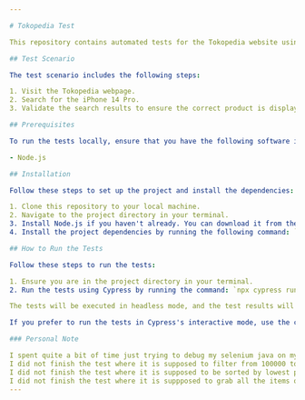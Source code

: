 ```yaml
---

# Tokopedia Test

This repository contains automated tests for the Tokopedia website using Cypress.

## Test Scenario

The test scenario includes the following steps:

1. Visit the Tokopedia webpage.
2. Search for the iPhone 14 Pro.
3. Validate the search results to ensure the correct product is displayed.

## Prerequisites

To run the tests locally, ensure that you have the following software installed:

- Node.js

## Installation

Follow these steps to set up the project and install the dependencies:

1. Clone this repository to your local machine.
2. Navigate to the project directory in your terminal.
3. Install Node.js if you haven't already. You can download it from the official website: [Node.js](https://nodejs.org).
4. Install the project dependencies by running the following command: `npm install`

## How to Run the Tests

Follow these steps to run the tests:

1. Ensure you are in the project directory in your terminal.
2. Run the tests using Cypress by running the command: `npx cypress run`

The tests will be executed in headless mode, and the test results will be displayed in the terminal.

If you prefer to run the tests in Cypress's interactive mode, use the command: `npx cypress open`

### Personal Note

I spent quite a bit of time just trying to debug my selenium java on my machine so i opted to use cypress as i was more familiar with it.
I did not finish the test where it is supposed to filter from 100000 to 30000000
I did not finish the test where it is supposed to be sorted by lowest price
I did not finish the test where it is suppposed to grab all the items on the first 3 pages and print it out on the console
---
```

